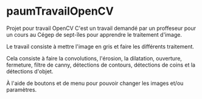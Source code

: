 # paumTravailOpenCV
Projet pour travail OpenCV
C'est un travail demandé par un proffeseur pour un cours au Cégep de sept-îles pour apprendre le traitement d'image.

Le travail consiste à mettre l'image en gris et faire les différents traitement.

Cela consiste à faire la convolutions, l'érosion, la dilatation, ouverture, fermeture, filtre de canny, détections de contours, détections de coins et la détections d'objet.

À l'aide de boutons et de menu pour pouvoir changer les images et/ou paramètres.

